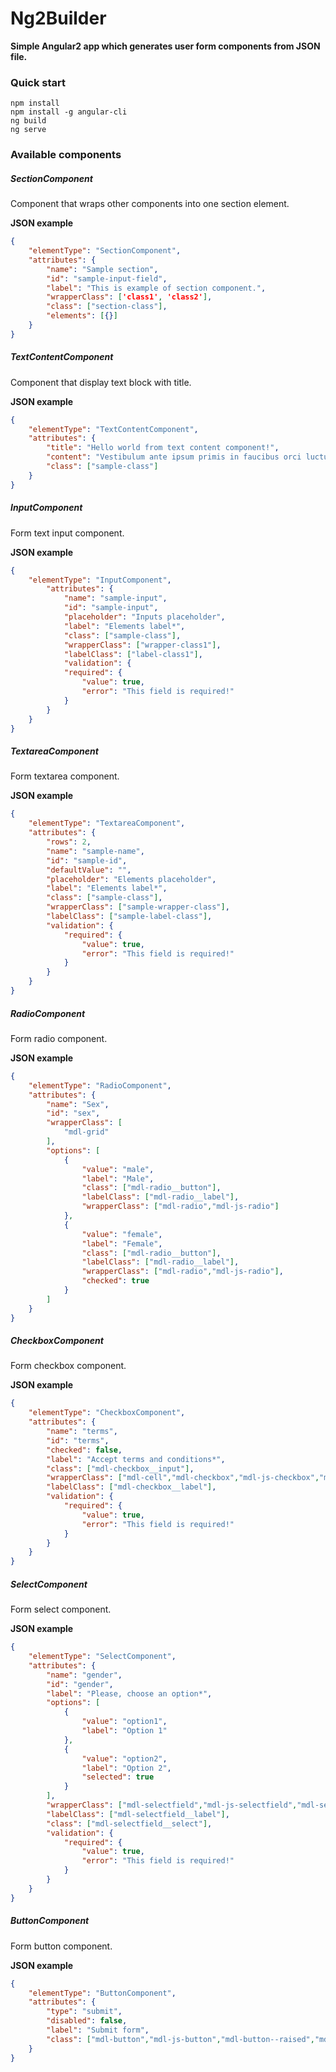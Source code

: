 # Ng2Builder
**Simple Angular2 app which generates user form components from JSON file.**

### Quick start
```shell
npm install
npm install -g angular-cli
ng build
ng serve
```

### Available components
##### SectionComponent
Component that wraps other components into one section element.

**JSON example**
```json
{
    "elementType": "SectionComponent",
	"attributes": {
		"name": "Sample section",
		"id": "sample-input-field",
		"label": "This is example of section component.",
		"wrapperClass": ['class1', 'class2'],
		"class": ["section-class"],
		"elements": [{}] 
	}
}
```
##### TextContentComponent
Component that display text block with title.

**JSON example**
```json
{
    "elementType": "TextContentComponent",
    "attributes": {
        "title": "Hello world from text content component!",
        "content": "Vestibulum ante ipsum primis in faucibus orci luctus et.",
        "class": ["sample-class"]
	}
}
```

##### InputComponent
Form text input component. 

**JSON example**
```json
{
	"elementType": "InputComponent",
		"attributes": {
			"name": "sample-input",
			"id": "sample-input",
			"placeholder": "Inputs placeholder",
			"label": "Elements label*",
			"class": ["sample-class"],
			"wrapperClass": ["wrapper-class1"],
			"labelClass": ["label-class1"],
			"validation": {
			"required": {
				"value": true,
				"error": "This field is required!"
			}
		}
	}
}
```
##### TextareaComponent
Form textarea component. 

**JSON example**
```json
{
	"elementType": "TextareaComponent",
	"attributes": {
		"rows": 2,
		"name": "sample-name",
		"id": "sample-id",
		"defaultValue": "",
		"placeholder": "Elements placeholder",
		"label": "Elements label*",
		"class": ["sample-class"],
		"wrapperClass": ["sample-wrapper-class"],
		"labelClass": ["sample-label-class"],
		"validation": {
			"required": {
				"value": true,
				"error": "This field is required!"
			}
		}
	}
}
```

##### RadioComponent
Form radio component. 

**JSON example**
```json
{
	"elementType": "RadioComponent",
	"attributes": {
		"name": "Sex",
		"id": "sex",
		"wrapperClass": [
			"mdl-grid"
		],
		"options": [
			{
				"value": "male",
				"label": "Male",
				"class": ["mdl-radio__button"],
				"labelClass": ["mdl-radio__label"],
				"wrapperClass": ["mdl-radio","mdl-js-radio"]
			},
			{
				"value": "female",
				"label": "Female",
				"class": ["mdl-radio__button"],
				"labelClass": ["mdl-radio__label"],
				"wrapperClass": ["mdl-radio","mdl-js-radio"],
				"checked": true
			}
		]
	}
}
```
##### CheckboxComponent
Form checkbox component. 

**JSON example**
```json
{
	"elementType": "CheckboxComponent",
	"attributes": {
		"name": "terms",
		"id": "terms",
		"checked": false,
		"label": "Accept terms and conditions*",
		"class": ["mdl-checkbox__input"],
		"wrapperClass": ["mdl-cell","mdl-checkbox","mdl-js-checkbox","mdl-cell--12-col"],
		"labelClass": ["mdl-checkbox__label"],
		"validation": {
			"required": {
				"value": true,
				"error": "This field is required!"
			}
		}
	}
}
```
##### SelectComponent
Form select component.

**JSON example**
```json
{
	"elementType": "SelectComponent",
	"attributes": {
		"name": "gender",
		"id": "gender",
		"label": "Please, choose an option*",
		"options": [
			{
				"value": "option1",
				"label": "Option 1"
			},
			{
				"value": "option2",
				"label": "Option 2",
				"selected": true
			}
		],
		"wrapperClass": ["mdl-selectfield","mdl-js-selectfield","mdl-selectfield--floating-label","mdl-cell","mdl-cell--12-col"],
		"labelClass": ["mdl-selectfield__label"],
		"class": ["mdl-selectfield__select"],
		"validation": {
			"required": {
				"value": true,
				"error": "This field is required!"
			}
		}
	}
}
```
##### ButtonComponent
Form button component.

**JSON example**
```json
{
	"elementType": "ButtonComponent",
	"attributes": {
		"type": "submit",
		"disabled": false,
		"label": "Submit form",
		"class": ["mdl-button","mdl-js-button","mdl-button--raised","mdl-js-ripple-effect","mdl-button--accent","mdl-cell","mdl-cell--12-col"]
	}
}
```
